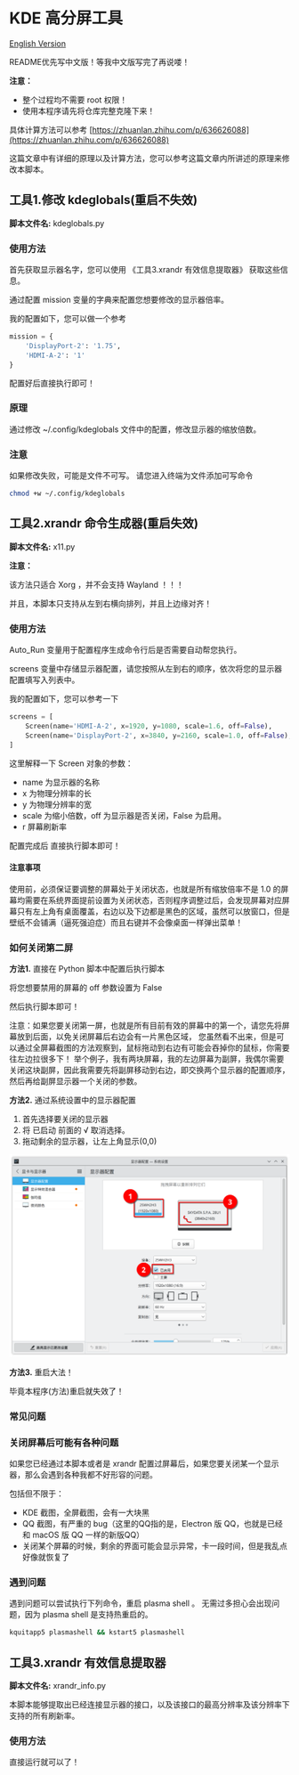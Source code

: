 # KDE 高分屏工具

[English Version](README.md)

README优先写中文版！等我中文版写完了再说喽！

**注意：**

- 整个过程均不需要 root 权限！
- 使用本程序请先将仓库完整克隆下来！

具体计算方法可以参考
[https://zhuanlan.zhihu.com/p/636626088](https://zhuanlan.zhihu.com/p/636626088)

这篇文章中有详细的原理以及计算方法，您可以参考这篇文章内所讲述的原理来修改本脚本。

## 工具1.修改 kdeglobals(重启不失效)

**脚本文件名:** kdeglobals.py

### 使用方法

首先获取显示器名字，您可以使用 《工具3.xrandr 有效信息提取器》 获取这些信息。

通过配置 mission 变量的字典来配置您想要修改的显示器倍率。

我的配置如下，您可以做一个参考

```python
mission = {
    'DisplayPort-2': '1.75',
    'HDMI-A-2': '1'
}
```

配置好后直接执行即可！

### 原理

通过修改 ~/.config/kdeglobals 文件中的配置，修改显示器的缩放倍数。

### 注意

如果修改失败，可能是文件不可写。
请您进入终端为文件添加可写命令

```bash
chmod +w ~/.config/kdeglobals
```

## 工具2.xrandr 命令生成器(重启失效)

**脚本文件名:** x11.py

**注意：**

该方法只适合 Xorg ，并不会支持 Wayland ！！！

并且，本脚本只支持从左到右横向排列，并且上边缘对齐！

### 使用方法

Auto_Run 变量用于配置程序生成命令行后是否需要自动帮您执行。

screens 变量中存储显示器配置，请您按照从左到右的顺序，依次将您的显示器配置填写入列表中。

我的配置如下，您可以参考一下

```python
screens = [
    Screen(name='HDMI-A-2', x=1920, y=1080, scale=1.6, off=False),
    Screen(name='DisplayPort-2', x=3840, y=2160, scale=1.0, off=False),
]
```

这里解释一下 Screen 对象的参数：

- name 为显示器的名称
- x 为物理分辨率的长
- y 为物理分辨率的宽
- scale 为缩小倍数，off 为显示器是否关闭，False 为启用。
- r 屏幕刷新率

配置完成后
直接执行脚本即可！

#### 注意事项

使用前，必须保证要调整的屏幕处于关闭状态，也就是所有缩放倍率不是 1.0
的屏幕均需要在系统界面提前设置为关闭状态，否则程序调整过后，会发现屏幕对应屏幕只有左上角有桌面覆盖，右边以及下边都是黑色的区域，虽然可以放窗口，但是壁纸不会铺满（逼死强迫症）而且右键并不会像桌面一样弹出菜单！

### 如何关闭第二屏

**方法1.** 直接在 Python 脚本中配置后执行脚本

将您想要禁用的屏幕的 off 参数设置为 False

然后执行脚本即可！

注意：如果您要关闭第一屏，也就是所有目前有效的屏幕中的第一个，请您先将屏幕放到后面，以免关闭屏幕后右边会有一片黑色区域，
您虽然看不出来，但是可以通过全屏幕截图的方法观察到，鼠标拖动到右边有可能会吞掉你的鼠标，你需要往左边拉很多下！
举个例子，我有两块屏幕，我的左边屏幕为副屏，我偶尔需要关闭这块副屏，因此我需要先将副屏移动到右边，即交换两个显示器的配置顺序，然后再给副屏显示器一个关闭的参数。

**方法2.** 通过系统设置中的显示器配置

1. 首先选择要关闭的显示器
2. 将 已启动 前面的 √ 取消选择。
3. 拖动剩余的显示器，让左上角显示(0,0)

![1686584593992](image/README.zh-cn/1686584593992.png)

**方法3.** 重启大法！

毕竟本程序(方法)重启就失效了！

### 常见问题

### 关闭屏幕后可能有各种问题

如果您已经通过本脚本或者是 xrandr 配置过屏幕后，如果您要关闭某一个显示器，那么会遇到各种我都不好形容的问题。

包括但不限于：

- KDE 截图，全屏截图，会有一大块黑
- QQ 截图，有严重的 bug（这里的QQ指的是，Electron 版 QQ，也就是已经和 macOS 版 QQ 一样的新版QQ）
- 关闭某个屏幕的时候，剩余的界面可能会显示异常，卡一段时间，但是我乱点好像就恢复了

### 遇到问题

遇到问题可以尝试执行下列命令，重启 plasma shell 。
无需过多担心会出现问题，因为 plasma shell 是支持热重启的。

```bash
kquitapp5 plasmashell && kstart5 plasmashell
```

## 工具3.xrandr 有效信息提取器

**脚本文件名:** xrandr_info.py

本脚本能够提取出已经连接显示器的接口，以及该接口的最高分辨率及该分辨率下支持的所有刷新率。

### 使用方法

直接运行就可以了！

